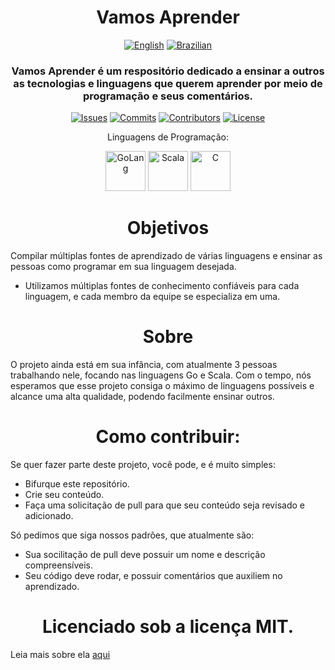 <h1 align="center">
Vamos Aprender
</h1>

<p align="center">
<a href=https://github.com/MintzyG/Lets-Learn#readme>
<img alt="English" src=https://img.shields.io/badge/lang-en-%23f8c4e4?style=for-the-badge></a>
<a href=https://github.com/MintzyG/Lets-Learn#readme-pt-br>
<img alt="Brazilian" src=https://img.shields.io/badge/lang-pt--br-%23a8e4a4?style=for-the-badge></a>
</p>

<h3 align="center">
Vamos Aprender é um respositório dedicado a ensinar a outros as tecnologias e linguagens que querem aprender por meio de programação e seus comentários.
</h3>

<p align="center">
<a href=https://github.com/MintzyG/Lets-Learn/issues>
<img alt="Issues" src="https://img.shields.io/github/issues/mintzyg/lets-learn?color=%23f8e4dc&style=for-the-badge"></a> 
<a href=https://github.com/MintzyG/Lets-Learn/pulls>
<img alt="Commits" src="https://img.shields.io/github/last-commit/mintzyg/lets-learn?color=%2378c4ec&style=for-the-badge"></a>
<a href=https://github.com/MintzyG/Lets-Learn/graphs/contributors>
<img alt="Contributors" src="https://img.shields.io/github/contributors/mintzyg/lets-learn?color=d0a4f4&style=for-the-badge"></a>
<a href=https://github.com/MintzyG/Lets-Learn/blob/main/LICENSE>
<img alt="License" src="https://img.shields.io/github/license/mintzyg/lets-learn?color=%23b8bcfc&style=for-the-badge"></a>
</p>

<p align="center">
Linguagens de Programação:
</p>

<div>
<p align="center">
<a href=https://github.com/MintzyG/Lets-Learn/tree/main/Programming%20Languages/GOlang>
<img alt="GoLang" src=https://i.imgur.com/FDP8PtQ.png width="64" height="64"></a>
<a href=https://github.com/MintzyG/Lets-Learn/tree/main/Programming%20Languages/Scala/Modules>
<img alt="Scala" src=https://i.imgur.com/0ykfXEm.png width="64" height="64"></a>
<a href=https://github.com/MintzyG/Lets-Learn/tree/main/Programming%20Languages/C>
<img alt="C" src=https://i.imgur.com/6TaSlGz.png width="64" height="64"></a>
</p>
</div>

<h1 align="center">
Objetivos
</h1>

Compilar múltiplas fontes de aprendizado de várias linguagens e ensinar as pessoas como programar em sua linguagem desejada.

- Utilizamos múltiplas fontes de conhecimento confiáveis para cada linguagem, e cada membro da equipe se especializa em uma.

<h1 align="center">
Sobre
</h1>

O projeto ainda está em sua infância, com atualmente 3 pessoas trabalhando nele, focando nas linguagens Go e Scala.
Com o tempo, nós esperamos que esse projeto consiga o máximo de linguagens possíveis e alcance uma alta qualidade, podendo facilmente ensinar outros.


<h1 align="center">
Como contribuir:
</h1>

Se quer fazer parte deste projeto, você pode, e é muito simples:

- Bifurque este repositório.
- Crie seu conteúdo.
- Faça uma solicitação de pull para que seu conteúdo seja revisado e adicionado.

Só pedimos que siga nossos padrões, que atualmente são:

- Sua socilitação de pull deve possuir um nome e descrição compreensíveis. 
- Seu código deve rodar, e possuir comentários que auxiliem no aprendizado.

<h1 align="center">
Licenciado sob a licença MIT.
</h1>

Leia mais sobre ela [aqui](https://github.com/MintzyG/Lets-Learn/blob/main/LICENSE)
